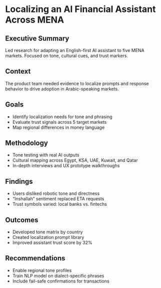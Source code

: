 # Localizing an AI Financial Assistant Across MENA

## Executive Summary
Led research for adapting an English-first AI assistant to five MENA markets. Focused on tone, cultural cues, and trust markers.

## Context
The product team needed evidence to localize prompts and response behavior to drive adoption in Arabic-speaking markets.

## Goals
- Identify localization needs for tone and phrasing
- Evaluate trust signals across 5 target markets
- Map regional differences in money language

## Methodology
- Tone testing with real AI outputs
- Cultural mapping across Egypt, KSA, UAE, Kuwait, and Qatar
- In-depth interviews and UX prototype walkthroughs

## Findings
- Users disliked robotic tone and directness
- “Inshallah” sentiment replaced ETA requests
- Trust symbols varied: local banks vs. fintechs

## Outcomes
- Developed tone matrix by country
- Created localization prompt library
- Improved assistant trust score by 32%

## Recommendations
- Enable regional tone profiles
- Train NLP model on dialect-specific phrases
- Include fail-safe confirmations for transactions
